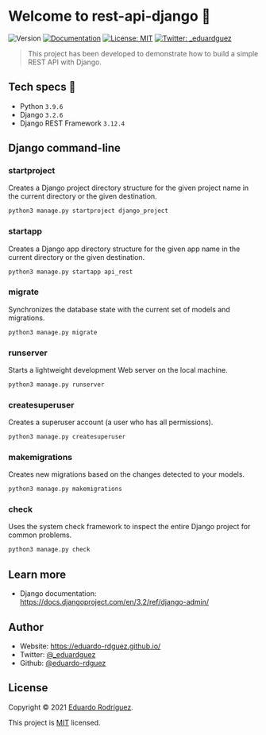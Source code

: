 # Welcome to rest-api-django 🚀

![Version](https://img.shields.io/badge/version-0.1.0-blue.svg?cacheSeconds=2592000)
[![Documentation](https://img.shields.io/badge/documentation-yes-brightgreen.svg)](https://github.com/eduardo-rdguez/rest-api-django/blob/main/README.md)
[![License: MIT](https://img.shields.io/github/license/eduardo-rdguez/rest-api-django)](./LICENSE)
[![Twitter: \_eduardguez](https://img.shields.io/twitter/follow/_eduardguez.svg?style=social)](https://twitter.com/_eduardguez)

> This project has been developed to demonstrate how to build a simple REST API with Django.

## Tech specs 🔖

- Python `3.9.6`
- Django `3.2.6`
- Django REST Framework `3.12.4`

## Django command-line

### startproject

Creates a Django project directory structure for the given project name in the current directory or the given destination.

```sh
python3 manage.py startproject django_project
```

### startapp

Creates a Django app directory structure for the given app name in the current directory or the given destination.

```sh
python3 manage.py startapp api_rest
```

### migrate

Synchronizes the database state with the current set of models and migrations.

```sh
python3 manage.py migrate
```

### runserver

Starts a lightweight development Web server on the local machine.

```sh
python3 manage.py runserver
```

### createsuperuser

Creates a superuser account (a user who has all permissions).

```sh
python3 manage.py createsuperuser
```

### makemigrations

Creates new migrations based on the changes detected to your models.

```sh
python3 manage.py makemigrations
```

### check

Uses the system check framework to inspect the entire Django project for common problems.

```sh
python3 manage.py check
```

## Learn more

* Django documentation: https://docs.djangoproject.com/en/3.2/ref/django-admin/

## Author

* Website: https://eduardo-rdguez.github.io/
* Twitter: [@\_eduardguez](https://twitter.com/\_eduardguez)
* Github: [@eduardo-rdguez](https://github.com/eduardo-rdguez)

## License

Copyright © 2021 [Eduardo Rodríguez](https://github.com/eduardo-rdguez).

This project is [MIT](https://github.com/eduardo-rdguez/rest-api-django/blob/main/LICENSE) licensed.